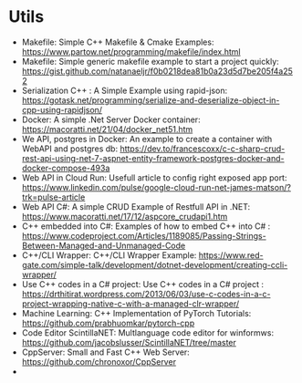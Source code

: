 # Utils


* Makefile: Simple C++ Makefile & Cmake Examples: https://www.partow.net/programming/makefile/index.html
* Makefile: Simple generic makefile example to start a project quickly: https://gist.github.com/natanaeljr/f0b0218dea81b0a23d5d7be205f4a252
* Serialization C++ : A Simple Example using rapid-json: https://gotask.net/programming/serialize-and-deserialize-object-in-cpp-using-rapidjson/
* Docker: A simple .Net Server Docker container: https://macoratti.net/21/04/docker_net51.htm
* We API, postgres in Docker: An example to create a container with WebAPI and postgres db: https://dev.to/francescoxx/c-c-sharp-crud-rest-api-using-net-7-aspnet-entity-framework-postgres-docker-and-docker-compose-493a
* Web API in Cloud Run: Usefull article to config right exposed app port:  https://www.linkedin.com/pulse/google-cloud-run-net-james-matson/?trk=pulse-article
* Web API C#: A simple CRUD Example of Restfull API in .NET: https://www.macoratti.net/17/12/aspcore_crudapi1.htm
* C++ embedded into C#: Examples of how to embed C++ into C# : https://www.codeproject.com/Articles/1189085/Passing-Strings-Between-Managed-and-Unmanaged-Code
* C++/CLI Wrapper: C++/CLI Wrapper Example: https://www.red-gate.com/simple-talk/development/dotnet-development/creating-ccli-wrapper/
* Use C++ codes in a C# project: Use C++ codes in a C# project : https://drthitirat.wordpress.com/2013/06/03/use-c-codes-in-a-c-project-wrapping-native-c-with-a-managed-clr-wrapper/
* Machine Learning: C++ Implementation of PyTorch Tutorials: https://github.com/prabhuomkar/pytorch-cpp
* Code Editor ScintillaNET: Multlanguage code editor for winformws: https://github.com/jacobslusser/ScintillaNET/tree/master
* CppServer: Small and Fast C++ Web Server: https://github.com/chronoxor/CppServer
* 
